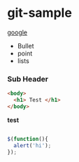 # git-sample

[google](http://google.com)

* Bullet
* point
* lists

### Sub Header

```html
<body>
  <h1> Test </h1>
</body>
```

__test__

```js

$(function(){
  alert('hi');
});

```

